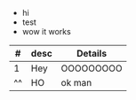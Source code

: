 - hi
- test
- wow it works

| # | desc | Details |
|---|------|---------|
|1  | Hey  |OOOOOOOOO|
|^^ | HO   |ok man   |

